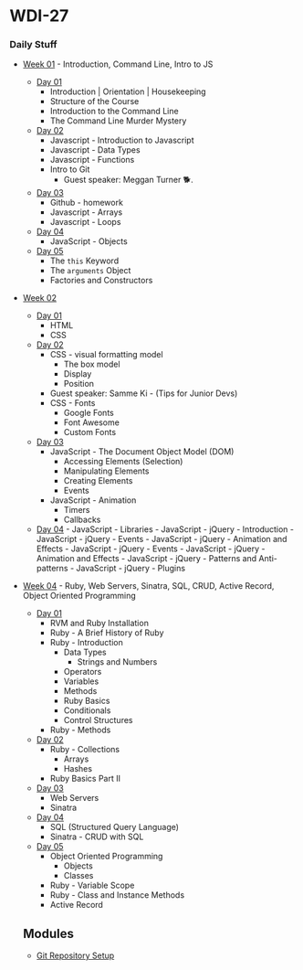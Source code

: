 # WDI-27

### Daily Stuff


* [Week 01](week01/wk01-summary.md) - Introduction, Command Line, Intro to JS
    - [Day 01](week01/wk01-day01.md)
        - Introduction | Orientation | Housekeeping
        - Structure of the Course
        - Introduction to the Command Line
        - The Command Line Murder Mystery
    - [Day 02](week01/wk01-day02.md)
        - Javascript - Introduction to Javascript
        - Javascript - Data Types
        - Javascript - Functions
        - Intro to Git
            - Guest speaker: Meggan Turner 🐕.
    - [Day 03](week01/wk01-day03.md)
        - Github - homework
        - Javascript - Arrays
        - Javascript - Loops
    - [Day 04](week01/wk01-day04.md)
        - JavaScript - Objects
    - [Day 05](week01/wk01-day05.md)
        - The `this` Keyword
        - The `arguments` Object
        - Factories and Constructors

* [Week 02](week_02/wk02_summary.md)
    - [Day 01](week_02/wk02_day01.md)
        - HTML
        - CSS
    - [Day 02](week_02/wk02_day02.md)
        - CSS - visual formatting model
          - The box model
          - Display
          - Position
        - Guest speaker: Samme Ki - (Tips for Junior Devs)
        - CSS - Fonts
          - Google Fonts
          - Font Awesome
          - Custom Fonts
    - [Day 03](week_02/wk02_day03.md)
         - JavaScript - The Document Object Model (DOM)
           + Accessing Elements (Selection)
           + Manipulating Elements
           + Creating Elements
           + Events
         - JavaScript - Animation
           + Timers
           + Callbacks
    - [Day 04](week_02/wk02_day04.md)
          - JavaScript - Libraries
          - JavaScript - jQuery - Introduction
          - JavaScript - jQuery - Events
          - JavaScript - jQuery - Animation and Effects
          - JavaScript - jQuery - Events
          - JavaScript - jQuery - Animation and Effects
          - JavaScript - jQuery - Patterns and Anti-patterns
          - JavaScript - jQuery - Plugins

* [Week 04](week_04/wk04_summary.md) -  Ruby, Web Servers, Sinatra, SQL, CRUD, Active Record, Object Oriented Programming
    - [Day 01](week_04/wk04_day01.md)
        - RVM and Ruby Installation
        - Ruby - A Brief History of Ruby
        - Ruby - Introduction
            + Data Types
              - Strings and Numbers
            + Operators
            + Variables
            + Methods
            + Ruby Basics
            + Conditionals
            + Control Structures
        - Ruby - Methods
    - [Day 02](week_04/wk04_day02.md)
        - Ruby - Collections
          + Arrays
          + Hashes
        - Ruby Basics Part II
    - [Day 03](week_04/wk04_day03.md)
        - Web Servers
        - Sinatra
    - [Day 04](week_04/wk04_day04.md)
        - SQL (Structured Query Language)
        - Sinatra - CRUD with SQL
    - [Day 05](week_04/wk04_day05.md)
        - Object Oriented Programming
          + Objects
          + Classes
        - Ruby - Variable Scope
        - Ruby - Class and Instance Methods
        - Active Record
         
  ## Modules

  * [Git Repository Setup](modules/git_setup.md)
